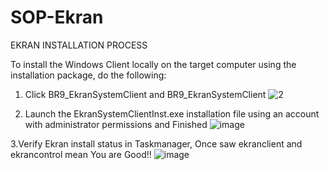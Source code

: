 # SOP-Ekran
EKRAN INSTALLATION PROCESS

To install the Windows Client locally on the target computer using the installation package, do the following:


1. Click BR9_EkranSystemClient and BR9_EkranSystemClient
![2](https://github.com/mice-love-rice/Br9/assets/126450125/e642d810-f200-4791-a773-6c6e9ff75994)

2. Launch the EkranSystemClientInst.exe installation file using an account with administrator permissions and Finished
![image](https://github.com/mice-love-rice/Br9/assets/126450125/7f54ffae-e198-4086-8fc7-16cc49e8a3ef)

3.Verify Ekran install status in Taskmanager, Once saw ekranclient and ekrancontrol mean You are Good!!
![image](https://github.com/mice-love-rice/Br9/assets/126450125/90edde2b-a528-4649-b788-768189546c55)
